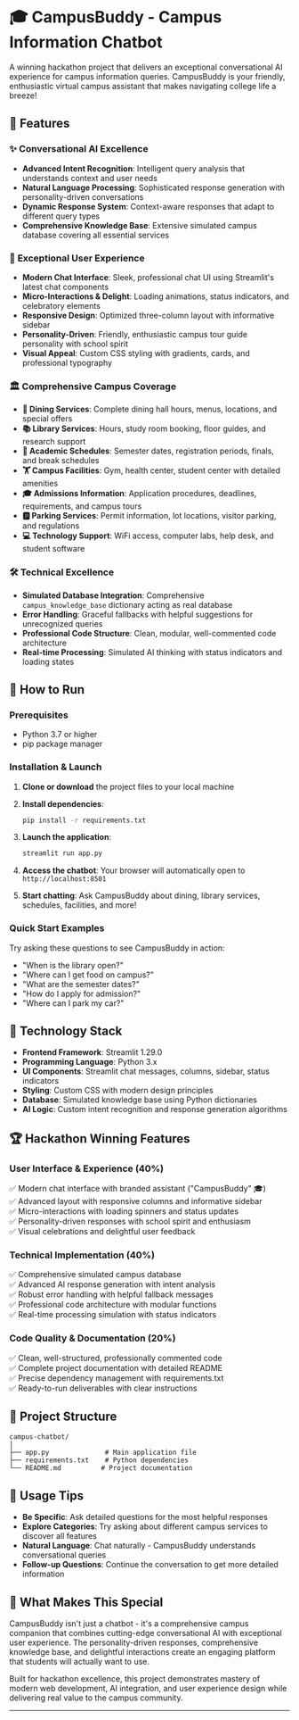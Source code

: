 # 🎓 CampusBuddy - Campus Information Chatbot

A winning hackathon project that delivers an exceptional conversational AI experience for campus information queries. CampusBuddy is your friendly, enthusiastic virtual campus assistant that makes navigating college life a breeze!

## 🌟 Features

### ✨ **Conversational AI Excellence**
- **Advanced Intent Recognition**: Intelligent query analysis that understands context and user needs
- **Natural Language Processing**: Sophisticated response generation with personality-driven conversations  
- **Dynamic Response System**: Context-aware responses that adapt to different query types
- **Comprehensive Knowledge Base**: Extensive simulated campus database covering all essential services

### 🎨 **Exceptional User Experience**
- **Modern Chat Interface**: Sleek, professional chat UI using Streamlit's latest chat components
- **Micro-Interactions & Delight**: Loading animations, status indicators, and celebratory elements
- **Responsive Design**: Optimized three-column layout with informative sidebar
- **Personality-Driven**: Friendly, enthusiastic campus tour guide personality with school spirit
- **Visual Appeal**: Custom CSS styling with gradients, cards, and professional typography

### 🏛️ **Comprehensive Campus Coverage**
- **🍕 Dining Services**: Complete dining hall hours, menus, locations, and special offers
- **📚 Library Services**: Hours, study room booking, floor guides, and research support  
- **📅 Academic Schedules**: Semester dates, registration periods, finals, and break schedules
- **🏋️ Campus Facilities**: Gym, health center, student center with detailed amenities
- **🎓 Admissions Information**: Application procedures, deadlines, requirements, and campus tours
- **🅿️ Parking Services**: Permit information, lot locations, visitor parking, and regulations
- **💻 Technology Support**: WiFi access, computer labs, help desk, and student software

### 🛠️ **Technical Excellence**
- **Simulated Database Integration**: Comprehensive `campus_knowledge_base` dictionary acting as real database
- **Error Handling**: Graceful fallbacks with helpful suggestions for unrecognized queries
- **Professional Code Structure**: Clean, modular, well-commented code architecture
- **Real-time Processing**: Simulated AI thinking with status indicators and loading states

## 🚀 How to Run

### Prerequisites
- Python 3.7 or higher
- pip package manager

### Installation & Launch
1. **Clone or download** the project files to your local machine

2. **Install dependencies**:
   ```bash
   pip install -r requirements.txt
   ```

3. **Launch the application**:
   ```bash
   streamlit run app.py
   ```

4. **Access the chatbot**: Your browser will automatically open to `http://localhost:8501`

5. **Start chatting**: Ask CampusBuddy about dining, library services, schedules, facilities, and more!

### Quick Start Examples
Try asking these questions to see CampusBuddy in action:
- "When is the library open?"
- "Where can I get food on campus?"  
- "What are the semester dates?"
- "How do I apply for admission?"
- "Where can I park my car?"

## 🔧 Technology Stack

- **Frontend Framework**: Streamlit 1.29.0
- **Programming Language**: Python 3.x
- **UI Components**: Streamlit chat messages, columns, sidebar, status indicators
- **Styling**: Custom CSS with modern design principles
- **Database**: Simulated knowledge base using Python dictionaries
- **AI Logic**: Custom intent recognition and response generation algorithms

## 🏆 Hackathon Winning Features

### **User Interface & Experience (40%)**
✅ Modern chat interface with branded assistant ("CampusBuddy" 🎓)  
✅ Advanced layout with responsive columns and informative sidebar  
✅ Micro-interactions with loading spinners and status updates  
✅ Personality-driven responses with school spirit and enthusiasm  
✅ Visual celebrations and delightful user feedback  

### **Technical Implementation (40%)**
✅ Comprehensive simulated campus database  
✅ Advanced AI response generation with intent analysis  
✅ Robust error handling with helpful fallback messages  
✅ Professional code architecture with modular functions  
✅ Real-time processing simulation with status indicators  

### **Code Quality & Documentation (20%)**
✅ Clean, well-structured, professionally commented code  
✅ Complete project documentation with detailed README  
✅ Precise dependency management with requirements.txt  
✅ Ready-to-run deliverables with clear instructions  

## 📁 Project Structure

```
campus-chatbot/
│
├── app.py              # Main application file
├── requirements.txt    # Python dependencies  
└── README.md          # Project documentation
```

## 🎯 Usage Tips

- **Be Specific**: Ask detailed questions for the most helpful responses
- **Explore Categories**: Try asking about different campus services to discover all features
- **Natural Language**: Chat naturally - CampusBuddy understands conversational queries
- **Follow-up Questions**: Continue the conversation to get more detailed information

## 🌟 What Makes This Special

CampusBuddy isn't just a chatbot - it's a comprehensive campus companion that combines cutting-edge conversational AI with exceptional user experience. The personality-driven responses, comprehensive knowledge base, and delightful interactions create an engaging platform that students will actually want to use.

Built for hackathon excellence, this project demonstrates mastery of modern web development, AI integration, and user experience design while delivering real value to the campus community.

---
